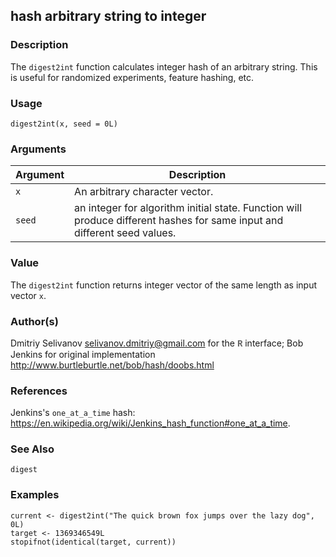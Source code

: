 hash arbitrary string to integer
--------------------------------

### Description

The `digest2int` function calculates integer hash of an arbitrary
string. This is useful for randomized experiments, feature hashing, etc.

### Usage

    digest2int(x, seed = 0L)

### Arguments

| Argument | Description                                                                                                              |
|----------|--------------------------------------------------------------------------------------------------------------------------|
| `x`      | An arbitrary character vector.                                                                                           |
| `seed`   | an integer for algorithm initial state. Function will produce different hashes for same input and different seed values. |

### Value

The `digest2int` function returns integer vector of the same length as
input vector `x`.

### Author(s)

Dmitriy Selivanov <selivanov.dmitriy@gmail.com> for the <span
style="font-family: Courier New, Courier; color: #666666;">**R**</span>
interface; Bob Jenkins for original implementation
<http://www.burtleburtle.net/bob/hash/doobs.html>

### References

Jenkins's `one_at_a_time` hash:
<https://en.wikipedia.org/wiki/Jenkins_hash_function#one_at_a_time>.

### See Also

`digest`

### Examples


    current <- digest2int("The quick brown fox jumps over the lazy dog", 0L)
    target <- 1369346549L
    stopifnot(identical(target, current))
